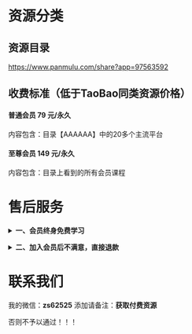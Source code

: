 # 资源分类

## 资源目录
https://www.panmulu.com/share?app=97563592

## 收费标准（低于TaoBao同类资源价格）

#### 普通会员 79 元/永久

内容包含：目录【AAAAAA】中的20多个主流平台

#### 至尊会员 149 元/永久

内容包含：目录上看到的所有会员课程

</details>

# 售后服务

<b><details><summary>一、会员终身免费学习</summary></b>

海量课程，买到就是赚到。内容丰富，适用于各行各业相关人群。一生中总会遇到你需要学习需要新知识的时候，愿为每一位需要学习的您服务。

</details>

<b><details><summary>二、加入会员后不满意，直接退款</summary></b>

加入会员后碰到诸如觉得买贵了、心情不好不想要了、看不懂下载说明、当地限制了网盘登录等等问题，1小时内都可以直接找我退款，敬请各位朋友放心。

</details>

# 联系我们

我的微信：**zs62525**
添加请备注：**获取付费资源**

否则不予以通过！！！
